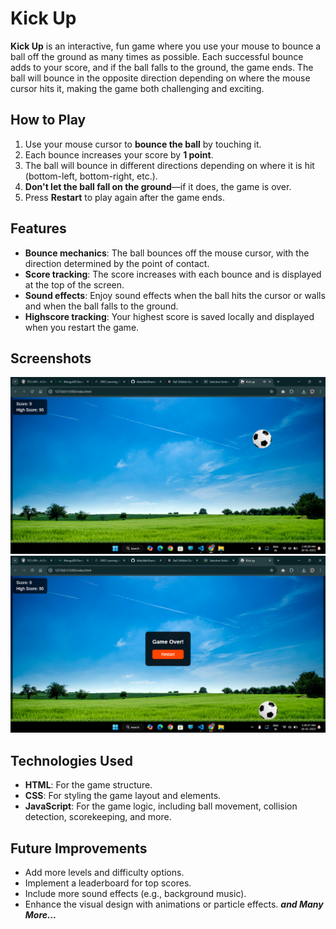 # Kick Up

**Kick Up** is an interactive, fun game where you use your mouse to bounce a ball off the ground as many times as possible. Each successful bounce adds to your score, and if the ball falls to the ground, the game ends. The ball will bounce in the opposite direction depending on where the mouse cursor hits it, making the game both challenging and exciting.

## How to Play

1. Use your mouse cursor to **bounce the ball** by touching it.
2. Each bounce increases your score by **1 point**.
3. The ball will bounce in different directions depending on where it is hit (bottom-left, bottom-right, etc.).
4. **Don't let the ball fall on the ground**—if it does, the game is over.
5. Press **Restart** to play again after the game ends.

## Features

- **Bounce mechanics**: The ball bounces off the mouse cursor, with the direction determined by the point of contact.
- **Score tracking**: The score increases with each bounce and is displayed at the top of the screen.
- **Sound effects**: Enjoy sound effects when the ball hits the cursor or walls and when the ball falls to the ground.
- **Highscore tracking**: Your highest score is saved locally and displayed when you restart the game.

## Screenshots

![Screenshot 1](screenshots/1.png)
![Screenshot 1](screenshots/2.png)

## Technologies Used

- **HTML**: For the game structure.
- **CSS**: For styling the game layout and elements.
- **JavaScript**: For the game logic, including ball movement, collision detection, scorekeeping, and more.

## Future Improvements

- Add more levels and difficulty options.
- Implement a leaderboard for top scores.
- Include more sound effects (e.g., background music).
- Enhance the visual design with animations or particle effects.
***and Many More...***